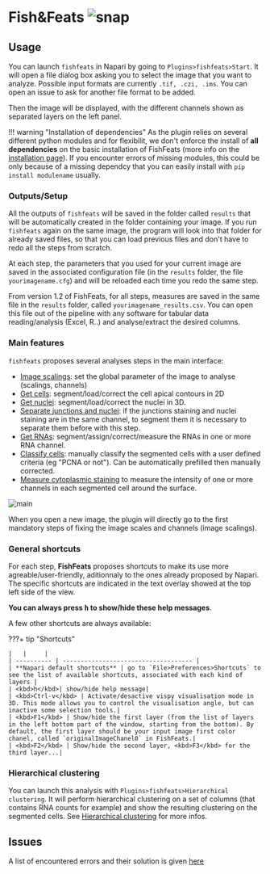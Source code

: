 # Fish&Feats ![snap](imgs/snap.png)

## Usage
You can launch `fishfeats` in Napari by going to `Plugins>fishfeats>Start`. It will open a file dialog box asking you to select the image that you want to analyze. Possible input formats are currently `.tif, .czi, .ims`. You can open an issue to ask for another file format to be added.

Then the image will be displayed, with the different channels shown as separated layers on the left panel.

!!! warning "Installation of dependencies"
	As the plugin relies on several different python modules and for flexibilit, we don't enforce the install of **all dependencies** on the basic installation of FishFeats (more info on the [installation page](./Installation.md)).
	If you encounter errors of missing modules, this could be only because of a missing dependcy that you can easily install with `pip install modulename` usually. 
	

### Outputs/Setup
All the outputs of `fishfeats` will be saved in the folder called `results` that will be automatically created in the folder containing your image. If you run `fishfeats` again on the same image, the program will look into that folder for already saved files, so that you can load previous files and don't have to redo all the steps from scratch.

At each step, the parameters that you used for your current image are saved in the associated configuration file (in the `results` folder, the file `yourimagename.cfg`) and will be reloaded each time you redo the same step.

From version 1.2 of FishFeats, for all steps, measures are saved in the same file in the `results` folder, called `yourimagename_results.csv`. You can open this file out of the pipeline with any software for tabular data reading/analysis (Excel, R..) and analyse/extract the desired columns. 


### Main features

`fishfeats` proposes several analyses steps in the main interface:

- [Image scalings](./Image-scalings): set the global parameter of the image to analyse (scalings, channels)
- [Get cells](./Get-cells): segment/load/correct the cell apical contours in 2D
- [Get nuclei](./Get-nuclei): segment/load/correct the nuclei in 3D.
- [Separate junctions and nuclei](https://gitlab.pasteur.fr/gletort/fishfeats/-/wikis/Separate-junctions-and-nuclei): if the junctions staining and nuclei staining are in the same channel, to segment them it is necessary to separate them before with this step.
- [Get RNAs](https://gitlab.pasteur.fr/gletort/fishfeats/-/wikis/Get-rnas): segment/assign/correct/measure the RNAs in one or more RNA channel.
- [Classify cells](https://gitlab.pasteur.fr/gletort/fishfeats/-/wikis/Classify-cells): manually classify the segmented cells with a user defined criteria (eg "PCNA or not"). Can be automatically prefilled then manually corrected.
- [Measure cytoplasmic staining](./Measure-cytoplasmic-staining) to measure the intensity of one or more channels in each segmented cell around the surface.

![main](imgs/main.png)

When you open a new image, the plugin will directly go to the first mandatory steps of fixing the image scales and channels (image scalings).

### General shortcuts

For each step, **FishFeats** proposes shortcuts to make its use more agreable/user-friendly, aditionnaly to the ones already proposed by Napari. The specific shortcuts are indicated in the text overlay showed at the top left side of the view. 

**You can always press <kbd>h</kbd> to show/hide these help messages**.

A few other shortcuts are always available:

???+ tip "Shortcuts"
	
	|   |     |	
	| ---------- | ------------------------------------ |
	| **Napari default shortcuts** | go to `File>Preferences>Shortcuts` to see the list of available shortcuts, associated with each kind of layers |
	| <kbd>h</kbd>| show/hide help message|
	| <kbd>Ctrl-v</kbd> | Activate/desactive vispy visualisation mode in 3D. This mode allows you to control the visualisation angle, but can inactive some selection tools.|
	| <kbd>F1</kbd> | Show/hide the first layer (from the list of layers in the left bottom part of the window, starting from the bottom). By default, the first layer should be your input image first color chanel, called `originalImageChanel0` in FishFeats.|
	| <kbd>F2</kbd> | Show/hide the second layer, <kbd>F3</kbd> for the third layer...|



### Hierarchical clustering

You can launch this analysis with `Plugins>fishfeats>Hierarchical clustering`.
It will perform hierarchical clustering on a set of columns (that contains RNA counts for example) and show the resulting clustering on the segmented cells. 
See [Hierarchical clustering](https://gitlab.pasteur.fr/gletort/fishfeats/-/wikis/Hierarchical-clustering) for more infos.

## Issues
A list of encountered errors and their solution is given [here](https://gitlab.pasteur.fr/gletort/fishfeats/-/wikis/Known-errors-and-solutions)
